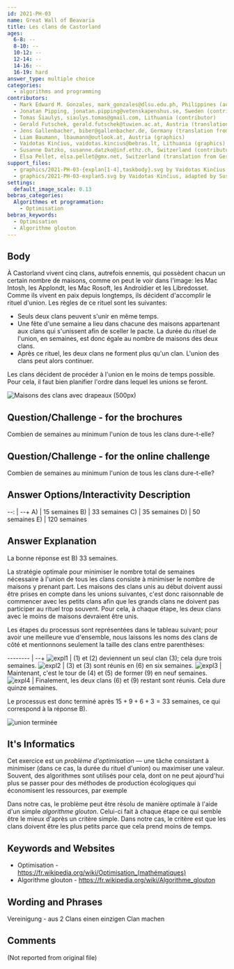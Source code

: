 ```yaml
---
id: 2021-PH-03
name: Great Wall of Beavaria
title: Les clans de Castorland
ages:
  6-8: --
  8-10: --
  10-12: --
  12-14: --
  14-16: --
  16-19: hard
answer_type: multiple choice
categories:
  - algorithms and programming
contributors:
  - Mark Edward M. Gonzales, mark_gonzales@dlsu.edu.ph, Philippines (author)
  - Jonatan Pipping, jonatan.pipping@vetenskapenshus.se, Sweden (contributor)
  - Tomas Šiaulys, siaulys.tomas@gmail.com, Lithuania (contributor)
  - Gerald Futschek, gerald.futschek@tuwien.ac.at, Austria (translation from English into German)
  - Jens Gallenbacher, biber@gallenbacher.de, Germany (translation from English into German)
  - Liam Baumann, lbaumann@outlook.at, Austria (graphics)
  - Vaidotas Kinčius, vaidotas.kincius@bebras.lt, Lithuania (graphics)
  - Susanne Datzko, susanne.datzko@inf.ethz.ch, Switzerland (contributor, graphics)
  - Elsa Pellet, elsa.pellet@gmx.net, Switzerland (translation from German into French)
support_files:
  - graphics/2021-PH-03-{explan[1-4],taskbody}.svg by Vaidotas Kinčius and Liam Baumann
  - graphics/2021-PH-03-explan5.svg by Vaidotas Kinčius, adapted by Susanne Datzko
settings:
  default_image_scale: 0.13
bebras_categories:
  Algorithmes et programmation:
    - Optimisation
bebras_keywords:
  - Optimisation
  - Algorithme glouton
---
```



## Body

À Castorland vivent cinq clans, autrefois ennemis, qui possèdent chacun un certain nombre de maisons, comme on peut le voir dans l'image: les Mac Intosh, les Applondt, les Mac Rosoft, les Androidier et les Libredosset. Comme ils vivent en paix depuis longtemps, ils décident d'accomplir le rituel d'union. Les règles de ce rituel sont les suivantes:
- Seuls deux clans peuvent s'unir en même temps.
- Une fête d'une semaine a lieu dans chacune des maisons appartenant aux clans qui s'unissent afin de sceller le pacte. La durée du rituel de l'union, en semaines, est donc égale au nombre de maisons des deux clans.
- Après ce rituel, les deux clans ne forment plus qu'un clan. L'union des clans peut alors continuer.

Les clans décident de procéder à l'union en le moins de temps possible. Pour cela, il faut bien planifier l'ordre dans lequel les unions se feront.


![](graphics/2021-PH-03-taskbody.svg "Maisons des clans avec drapeaux (500px)")


## Question/Challenge - for the brochures

Combien de semaines au minimum l'union de tous les clans dure-t-elle?


## Question/Challenge - for the online challenge

Combien de semaines au minimum l'union de tous les clans dure-t-elle?


## Answer Options/Interactivity Description

--: | --+
 A) | 15 semaines
 B) | 33 semaines
 C) | 35 semaines
 D) | 50 semaines
 E) | 120 semaines


## Answer Explanation

La bonne réponse est B) 33 semaines.

La stratégie optimale pour minimiser le nombre total de semaines nécessaire à l'union de tous les clans consiste à minimiser le nombre de maisons y prenant part. Les maisons des clans unis au début doivent aussi être prises en compte dans les unions suivantes, c'est donc raisonnable de commencer avec les petits clans afin que les grands clans ne doivent pas participer au rituel trop souvent. Pour cela, à chaque étape, les deux clans avec le moins de maisons devraient être unis. 

Les étapes du processus sont représentées dans le tableau suivant; pour avoir une meilleure vue d'ensemble, nous laissons les noms des clans de côté et mentionnons seulement la taille des clans entre parenthèses: 

-------- | --+
![expl1] | (1) et (2) deviennent un seul clan (3); cela dure trois semaines.
![expl2] | (3) et (3) sont réunis en (6) en six semaines.
![expl3] | Maintenant, c'est le tour de (4) et (5) de former (9) en neuf semaines.
![expl4] | Finalement, les deux clans (6) et (9) restant sont réunis. Cela dure quinze semaines.

Le processus est donc terminé après $15+9+6+3=33$ semaines, ce qui correspond à la réponse B).

![](graphics/2021-PH-03-explan5.svg "union terminée")

[expl1]: graphics/2021-PH-03-explan1.svg "explication étape 1"
[expl2]: graphics/2021-PH-03-explan2.svg "explication étape 2"
[expl3]: graphics/2021-PH-03-explan3.svg "explication étape 3"
[expl4]: graphics/2021-PH-03-explan4.svg "explication étape 4"


## It's Informatics

Cet exercice est un _problème d'optimisation_ — une tâche consistant à minimiser (dans ce cas, la durée du rituel d'union) ou maximiser une valeur. Souvent, des algorithmes sont utilisés pour cela, dont on ne peut ajourd'hui plus se passer pour des méthodes de production écologiques qui économisent les ressources, par exemple

Dans notre cas, le problème peut être résolu de manière optimale à l'aide d'un simple _algorithme glouton_. Celui-ci fait à chaque étape ce qui semble être le mieux d'après un critère simple. Dans notre cas, le critère est que les clans doivent être les plus petits parce que cela prend moins de temps.



## Keywords and Websites

 - Optimisation - https://fr.wikipedia.org/wiki/Optimisation_(mathématiques)
 - Algorithme glouton - https://fr.wikipedia.org/wiki/Algorithme_glouton


## Wording and Phrases

Vereinigung - aus 2 Clans einen einzigen Clan machen


## Comments

(Not reported from original file)
